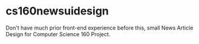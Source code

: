 # cs160newsuidesign
Don't have much prior front-end experience before this, small News Article Design for Computer Science 160 Project.
